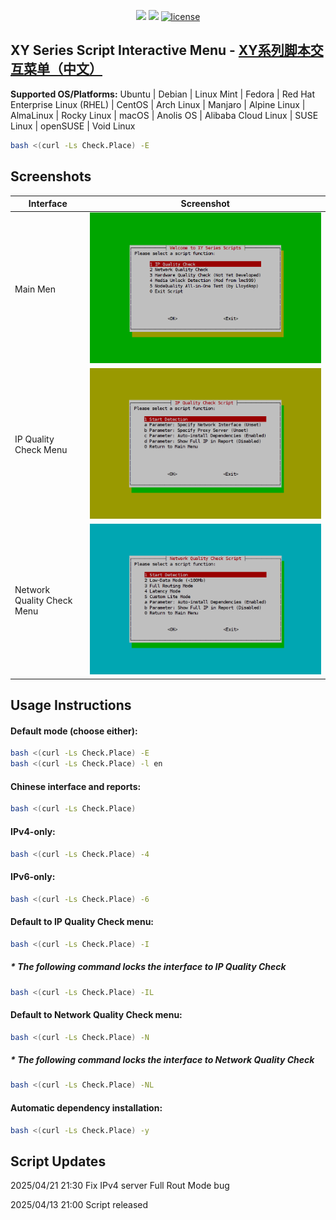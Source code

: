 <p align="center">
<img src="https://hits.xykt.de/menu.svg?action=view&count_bg=%2379C83D&title_bg=%23555555&title=Runs&edge_flat=false"/> 
<img src="https://hits.xykt.de/menu_github.svg?action=hit&count_bg=%233DC8C0&title_bg=%23555555&title=Visits&edge_flat=false"/> 
<a href="/LICENSE"><img src="https://img.shields.io/badge/License-AGPL%20v3-blue.svg" alt="license" /></a>  
</p>

## XY Series Script Interactive Menu - [XY系列脚本交互菜单（中文）](https://github.com/xykt/ScriptMenu/blob/main/README_CN.md)

**Supported OS/Platforms:** Ubuntu | Debian | Linux Mint | Fedora | Red Hat Enterprise Linux (RHEL) | CentOS | Arch Linux | Manjaro | Alpine Linux | AlmaLinux | Rocky Linux | macOS | Anolis OS | Alibaba Cloud Linux | SUSE Linux | openSUSE | Void Linux

````bash
bash <(curl -Ls Check.Place) -E
````

## Screenshots

|Interface|Screenshot|
| ---------------- | ---------------- |
|Main Men|![Main](https://github.com/xykt/ScriptMenu/raw/main/res/Main_EN.png)|
|IP Quality Check Menu|![IP](https://github.com/xykt/ScriptMenu/raw/main/res/IP_EN.png)|
|Network Quality Check Menu|![Net](https://github.com/xykt/ScriptMenu/raw/main/res/Net_EN.png)|


## Usage Instructions

#### Default mode (choose either):
````bash
bash <(curl -Ls Check.Place) -E
bash <(curl -Ls Check.Place) -l en
````

#### Chinese interface and reports:
````bash
bash <(curl -Ls Check.Place)
````

#### IPv4-only:
````bash
bash <(curl -Ls Check.Place) -4
````

#### IPv6-only:
````bash
bash <(curl -Ls Check.Place) -6
````

#### Default to IP Quality Check menu:
````bash
bash <(curl -Ls Check.Place) -I
````
#####  * The following command locks the interface to IP Quality Check
````bash
bash <(curl -Ls Check.Place) -IL
````

#### Default to Network Quality Check menu:
````bash
bash <(curl -Ls Check.Place) -N
````
#####  * The following command locks the interface to Network Quality Check
````bash
bash <(curl -Ls Check.Place) -NL
````

#### Automatic dependency installation:
````bash
bash <(curl -Ls Check.Place) -y
````

## Script Updates

2025/04/21 21:30 Fix IPv4 server Full Rout Mode bug

2025/04/13 21:00 Script released
